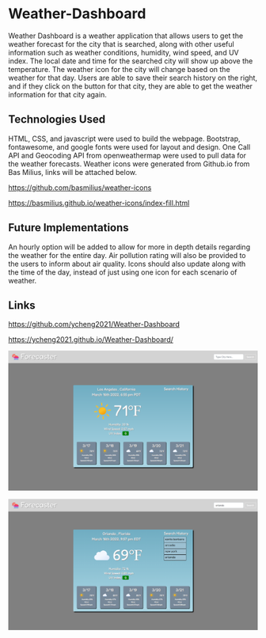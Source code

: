 # Weather-Dashboard
Weather Dashboard is a weather application that allows users to get the weather forecast for the city that is searched, along with other useful information such as weather conditions, humidity, wind speed, and UV index. The local date and time for the searched city will show up above the temperature. The weather icon for the city will change based on the weather for that day. Users are able to save their search history on the right, and if they click on the button for that city, they are able to get the weather information for that city again. 

## Technologies Used
HTML, CSS, and javascript were used to build the webpage. Bootstrap, fontawesome, and google fonts were used for layout and design. One Call API and Geocoding API from openweathermap were used to pull data for the weather forecasts. Weather icons were generated from Github.io from Bas Milius, links will be attached below.

https://github.com/basmilius/weather-icons

https://basmilius.github.io/weather-icons/index-fill.html

## Future Implementations
An hourly option will be added to allow for more in depth details regarding the weather for the entire day. Air pollution rating will also be provided to the users to inform about air quality. Icons should also update along with the time of the day, instead of just using one icon for each scenario of weather.

## Links 

https://github.com/ycheng2021/Weather-Dashboard

https://ycheng2021.github.io/Weather-Dashboard/

![screenshot](./assets/images/Weather_Dashboard.png)

![screenshot](./assets/images/Weather_Dashboard_searches.png)